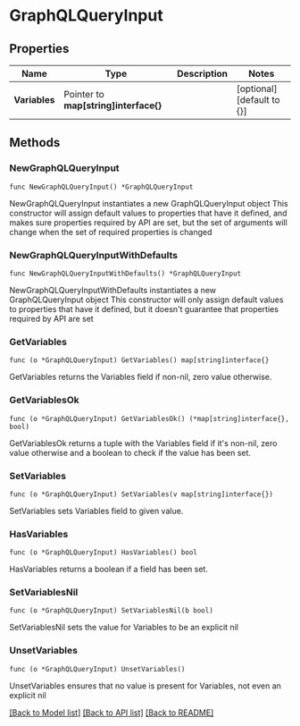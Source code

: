 # GraphQLQueryInput

## Properties

Name | Type | Description | Notes
------------ | ------------- | ------------- | -------------
**Variables** | Pointer to **map[string]interface{}** |  | [optional] [default to {}]

## Methods

### NewGraphQLQueryInput

`func NewGraphQLQueryInput() *GraphQLQueryInput`

NewGraphQLQueryInput instantiates a new GraphQLQueryInput object
This constructor will assign default values to properties that have it defined,
and makes sure properties required by API are set, but the set of arguments
will change when the set of required properties is changed

### NewGraphQLQueryInputWithDefaults

`func NewGraphQLQueryInputWithDefaults() *GraphQLQueryInput`

NewGraphQLQueryInputWithDefaults instantiates a new GraphQLQueryInput object
This constructor will only assign default values to properties that have it defined,
but it doesn't guarantee that properties required by API are set

### GetVariables

`func (o *GraphQLQueryInput) GetVariables() map[string]interface{}`

GetVariables returns the Variables field if non-nil, zero value otherwise.

### GetVariablesOk

`func (o *GraphQLQueryInput) GetVariablesOk() (*map[string]interface{}, bool)`

GetVariablesOk returns a tuple with the Variables field if it's non-nil, zero value otherwise
and a boolean to check if the value has been set.

### SetVariables

`func (o *GraphQLQueryInput) SetVariables(v map[string]interface{})`

SetVariables sets Variables field to given value.

### HasVariables

`func (o *GraphQLQueryInput) HasVariables() bool`

HasVariables returns a boolean if a field has been set.

### SetVariablesNil

`func (o *GraphQLQueryInput) SetVariablesNil(b bool)`

 SetVariablesNil sets the value for Variables to be an explicit nil

### UnsetVariables
`func (o *GraphQLQueryInput) UnsetVariables()`

UnsetVariables ensures that no value is present for Variables, not even an explicit nil

[[Back to Model list]](../README.md#documentation-for-models) [[Back to API list]](../README.md#documentation-for-api-endpoints) [[Back to README]](../README.md)


